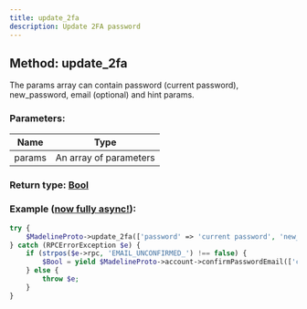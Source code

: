 ```yaml
---
title: update_2fa
description: Update 2FA password
---
```

## Method: update_2fa  

The params array can contain password (current password), new_password, email (optional) and hint params.

### Parameters:

| Name     |    Type       |
|----------|---------------|
|params|An array of parameters|

### Return type: [Bool](API_docs/types/Bool.md)

### Example ([now fully async!](https://docs.madelineproto.xyz/docs/ASYNC.html)):


```php
try {
    $MadelineProto->update_2fa(['password' => 'current password', 'new_password' => 'New password', 'email' => 'daniil@daniil.it', 'hint' => 'ponies']);
} catch (RPCErrorException $e) {
    if (strpos($e->rpc, 'EMAIL_UNCONFIRMED_') !== false) {
        $Bool = yield $MadelineProto->account->confirmPasswordEmail(['code' => yield $MadelineProto->readline('Enter your email code: ')]);
    } else {
        throw $e;
    }
}
```
